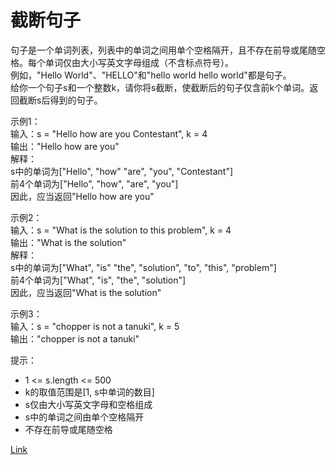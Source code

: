 <h1>截断句子</h1>

句子是一个单词列表，列表中的单词之间用单个空格隔开，且不存在前导或尾随空格。每个单词仅由大小写英文字母组成（不含标点符号）。</br>
例如，"Hello World"、"HELLO"和"hello world hello world"都是句子。</br>
给你一个句子s和一个整数k，请你将s截断，使截断后的句子仅含前k个单词。返回截断s后得到的句子。</br>

示例1：</br>
输入：s = "Hello how are you Contestant", k = 4</br>
输出："Hello how are you"</br>
解释：</br>
s中的单词为["Hello", "how" "are", "you", "Contestant"]</br>
前4个单词为["Hello", "how", "are", "you"]</br>
因此，应当返回"Hello how are you"</br>

示例2：</br>
输入：s = "What is the solution to this problem", k = 4</br>
输出："What is the solution"</br>
解释：</br>
s中的单词为["What", "is" "the", "solution", "to", "this", "problem"]</br>
前4个单词为["What", "is", "the", "solution"]</br>
因此，应当返回"What is the solution"</br>

示例3：</br>
输入：s = "chopper is not a tanuki", k = 5</br>
输出："chopper is not a tanuki"</br>

提示：
- 1 <= s.length <= 500
- k的取值范围是[1, s中单词的数目]
- s仅由大小写英文字母和空格组成
- s中的单词之间由单个空格隔开
- 不存在前导或尾随空格

[Link](https://leetcode-cn.com/problems/truncate-sentence/)